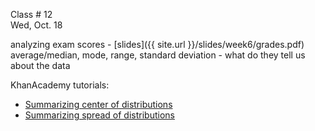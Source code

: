 
<div class="lecture2">



<div class="column_date">
<p markdown="block">

Class # 12 <br> 
Wed, Oct. 18

</p>
</div>



<div class="column_materials" >
<p markdown="block">

analyzing exam scores - [slides]({{ site.url }}/slides/week6/grades.pdf)<br>
average/median, mode, range, standard deviation - what do they tell us
about the data 

</p>
</div>



<div class="column_assign">
<p markdown="block">

KhanAcademy tutorials:
* [Summarizing center of distributions](https://www.khanacademy.org/math/probability/data-distributions-a1/summarizing-center-distributions/v/statistics-intro-mean-median-and-mode)
* [Summarizing spread of distributions](https://www.khanacademy.org/math/probability/data-distributions-a1/summarizing-spread-distributions/v/calculating-interquartile-range-iqr) 
</p>
</div>

</div>
